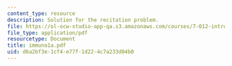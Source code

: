 ```yaml
---
content_type: resource
description: Solution for the recitation problem.
file: https://ol-ocw-studio-app-qa.s3.amazonaws.com/courses/7-012-introduction-to-biology-fall-2004/d6a2bf3e1cf4e77f1d224c7a233d04b0_immuno1a.pdf
file_type: application/pdf
resourcetype: Document
title: immuno1a.pdf
uid: d6a2bf3e-1cf4-e77f-1d22-4c7a233d04b0
---
```

